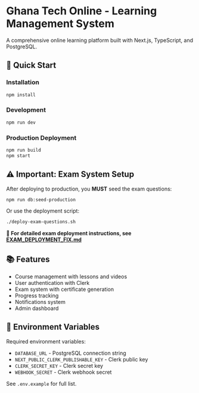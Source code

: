 # Ghana Tech Online - Learning Management System

A comprehensive online learning platform built with Next.js, TypeScript, and PostgreSQL.

## 🚀 Quick Start

### Installation

```bash
npm install
```

### Development

```bash
npm run dev
```

### Production Deployment

```bash
npm run build
npm start
```

## ⚠️ Important: Exam System Setup

After deploying to production, you **MUST** seed the exam questions:

```bash
npm run db:seed-production
```

Or use the deployment script:

```bash
./deploy-exam-questions.sh
```

**📖 For detailed exam deployment instructions, see [EXAM_DEPLOYMENT_FIX.md](./EXAM_DEPLOYMENT_FIX.md)**

## 📚 Features

- Course management with lessons and videos
- User authentication with Clerk
- Exam system with certificate generation
- Progress tracking
- Notifications system
- Admin dashboard

## 🔧 Environment Variables

Required environment variables:

- `DATABASE_URL` - PostgreSQL connection string
- `NEXT_PUBLIC_CLERK_PUBLISHABLE_KEY` - Clerk public key
- `CLERK_SECRET_KEY` - Clerk secret key
- `WEBHOOK_SECRET` - Clerk webhook secret

See `.env.example` for full list.
  
